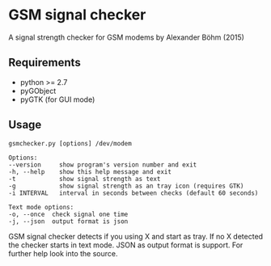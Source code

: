 # GSM signal checker

A signal strength checker for GSM modems by Alexander Böhm (2015)

## Requirements

* python >= 2.7
* pyGObject
* pyGTK (for GUI mode)

## Usage
	gsmchecker.py [options] /dev/modem

	Options:
	--version     show program's version number and exit
	-h, --help    show this help message and exit
	-t            show signal strength as text
	-g            show signal strength as an tray icon (requires GTK)
	-i INTERVAL   interval in seconds between checks (default 60 seconds)
	
	Text mode options:
	-o, --once  check signal one time
	-j, --json  output format is json

GSM signal checker detects if you using X and start as tray. If no X detected
the checker starts in text mode. JSON as output format is support. For further
help look into the source.

